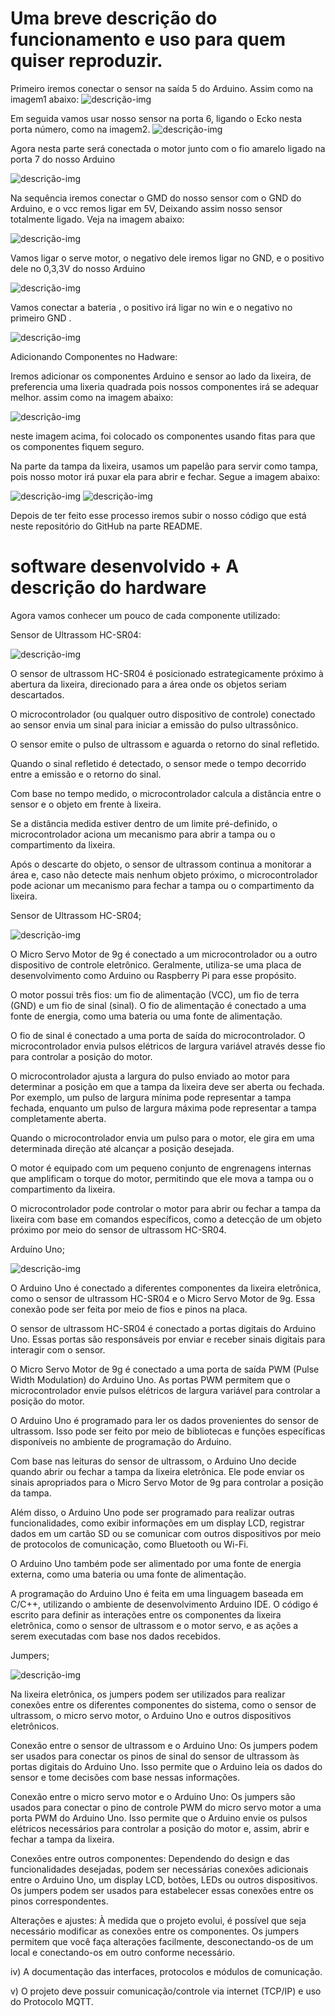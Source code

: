 # Uma breve descrição do funcionamento e uso para quem quiser reproduzir.

Primeiro iremos conectar o sensor na saída 5 do Arduino. Assim como na imagem1 abaixo:
![descrição-img](/Docs/img/img1.jpeg)

Em seguida vamos usar nosso sensor na porta 6, ligando o Ecko nesta porta número, como na imagem2.
![descrição-img](/Docs/img/img2.jpeg)

Agora nesta parte será conectada o motor junto com o fio amarelo ligado na porta 7 do nosso Arduino

![descrição-img](/Docs/img/img3.jpeg)

Na sequência iremos conectar o GMD do nosso sensor com o GND do Arduino, e o vcc remos ligar em 5V, 
Deixando assim nosso sensor totalmente ligado. Veja na imagem abaixo:

![descrição-img](/Docs/img/img4.jpeg)

Vamos ligar o serve motor, o negativo dele iremos ligar no GND, e o positivo dele no 0,3,3V do nosso Arduino

![descrição-img](/Docs/img/img5.jpeg)

Vamos conectar a bateria , o positivo irá ligar no win e o negativo no primeiro GND .

![descrição-img](/Docs/img/img6.jpeg)

Adicionando Componentes no Hadware:

Iremos adicionar os componentes Arduino e sensor ao lado da lixeira, de preferencia uma lixeria quadrada pois nossos componentes irá se adequar melhor.
assim  como na imagem abaixo: 

![descrição-img](/Docs/img/img7.jpg)

neste imagem acima, foi colocado os componentes usando fitas para que os componentes fiquem seguro. 

Na parte da tampa da lixeira, usamos um papelão para servir como tampa, pois nosso motor irá puxar ela para abrir e fechar. Segue a imagem abaixo: 

![descrição-img](/Docs/img/img9.jpg)
![descrição-img](/Docs/img/img10.jpg)


Depois de ter feito esse processo iremos subir o nosso código que está neste repositório do GitHub na parte README.

#  software desenvolvido + A descrição do hardware

Agora vamos conhecer um pouco de cada componente utilizado:

Sensor de Ultrassom HC-SR04:

![descrição-img](/Docs/img/sensor.jpeg)

O sensor de ultrassom HC-SR04 é posicionado estrategicamente próximo à abertura da lixeira, direcionado para a área onde os objetos seriam descartados.

O microcontrolador (ou qualquer outro dispositivo de controle) conectado ao sensor envia um sinal para iniciar a emissão do pulso ultrassônico.

O sensor emite o pulso de ultrassom e aguarda o retorno do sinal refletido.

Quando o sinal refletido é detectado, o sensor mede o tempo decorrido entre a emissão e o retorno do sinal.

Com base no tempo medido, o microcontrolador calcula a distância entre o sensor e o objeto em frente à lixeira.

Se a distância medida estiver dentro de um limite pré-definido, o microcontrolador aciona um mecanismo para abrir a tampa ou o compartimento da lixeira.

Após o descarte do objeto, o sensor de ultrassom continua a monitorar a área e, caso não detecte mais nenhum objeto próximo, o microcontrolador pode acionar um mecanismo para fechar a tampa ou o compartimento da lixeira.

Sensor de Ultrassom HC-SR04;

![descrição-img](/Docs/img/motor.jpeg)

O Micro Servo Motor de 9g é conectado a um microcontrolador ou a outro dispositivo de controle eletrônico. Geralmente, utiliza-se uma placa de desenvolvimento como Arduino ou Raspberry Pi para esse propósito.

O motor possui três fios: um fio de alimentação (VCC), um fio de terra (GND) e um fio de sinal (sinal). O fio de alimentação é conectado a uma fonte de energia, como uma bateria ou uma fonte de alimentação.

O fio de sinal é conectado a uma porta de saída do microcontrolador. O microcontrolador envia pulsos elétricos de largura variável através desse fio para controlar a posição do motor.

O microcontrolador ajusta a largura do pulso enviado ao motor para determinar a posição em que a tampa da lixeira deve ser aberta ou fechada. Por exemplo, um pulso de largura mínima pode representar a tampa fechada, enquanto um pulso de largura máxima pode representar a tampa completamente aberta.

Quando o microcontrolador envia um pulso para o motor, ele gira em uma determinada direção até alcançar a posição desejada.

O motor é equipado com um pequeno conjunto de engrenagens internas que amplificam o torque do motor, permitindo que ele mova a tampa ou o compartimento da lixeira.

O microcontrolador pode controlar o motor para abrir ou fechar a tampa da lixeira com base em comandos específicos, como a detecção de um objeto próximo por meio do sensor de ultrassom HC-SR04.

 Arduíno Uno;

 ![descrição-img](/Docs/img/arduinouno.jpeg)

 O Arduino Uno é conectado a diferentes componentes da lixeira eletrônica, como o sensor de ultrassom HC-SR04 e o Micro Servo Motor de 9g. Essa conexão pode ser feita por meio de fios e pinos na placa.

O sensor de ultrassom HC-SR04 é conectado a portas digitais do Arduino Uno. Essas portas são responsáveis por enviar e receber sinais digitais para interagir com o sensor.

O Micro Servo Motor de 9g é conectado a uma porta de saída PWM (Pulse Width Modulation) do Arduino Uno. As portas PWM permitem que o microcontrolador envie pulsos elétricos de largura variável para controlar a posição do motor.

O Arduino Uno é programado para ler os dados provenientes do sensor de ultrassom. Isso pode ser feito por meio de bibliotecas e funções específicas disponíveis no ambiente de programação do Arduino.

Com base nas leituras do sensor de ultrassom, o Arduino Uno decide quando abrir ou fechar a tampa da lixeira eletrônica. Ele pode enviar os sinais apropriados para o Micro Servo Motor de 9g para controlar a posição da tampa.

Além disso, o Arduino Uno pode ser programado para realizar outras funcionalidades, como exibir informações em um display LCD, registrar dados em um cartão SD ou se comunicar com outros dispositivos por meio de protocolos de comunicação, como Bluetooth ou Wi-Fi.

O Arduino Uno também pode ser alimentado por uma fonte de energia externa, como uma bateria ou uma fonte de alimentação.

A programação do Arduino Uno é feita em uma linguagem baseada em C/C++, utilizando o ambiente de desenvolvimento Arduino IDE. O código é escrito para definir as interações entre os componentes da lixeira eletrônica, como o sensor de ultrassom e o motor servo, e as ações a serem executadas com base nos dados recebidos.

Jumpers;


 ![descrição-img](/Docs/img/Jumpers.jpeg)


Na lixeira eletrônica, os jumpers podem ser utilizados para realizar conexões entre os diferentes componentes do sistema, como o sensor de ultrassom, o micro servo motor, o Arduino Uno e outros dispositivos eletrônicos.

Conexão entre o sensor de ultrassom e o Arduino Uno: Os jumpers podem ser usados para conectar os pinos de sinal do sensor de ultrassom às portas digitais do Arduino Uno. Isso permite que o Arduino leia os dados do sensor e tome decisões com base nessas informações.

Conexão entre o micro servo motor e o Arduino Uno: Os jumpers são usados para conectar o pino de controle PWM do micro servo motor a uma porta PWM do Arduino Uno. Isso permite que o Arduino envie os pulsos elétricos necessários para controlar a posição do motor e, assim, abrir e fechar a tampa da lixeira.

Conexões entre outros componentes: Dependendo do design e das funcionalidades desejadas, podem ser necessárias conexões adicionais entre o Arduino Uno, um display LCD, botões, LEDs ou outros dispositivos. Os jumpers podem ser usados para estabelecer essas conexões entre os pinos correspondentes.

Alterações e ajustes: À medida que o projeto evolui, é possível que seja necessário modificar as conexões entre os componentes. Os jumpers permitem que você faça alterações facilmente, desconectando-os de um local e conectando-os em outro conforme necessário.



iv)      A documentação das interfaces, protocolos e módulos de comunicação.

v)       O projeto deve possuir comunicação/controle via internet (TCP/IP) e uso do Protocolo MQTT.


